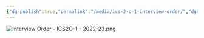 ```yaml
---
{"dg-publish":true,"permalink":"/media/ics-2-o-1-interview-order/","dgHomeLink":false}
---
```


![Interview Order - ICS2O-1 - 2022-23.png](/img/user/Attachments/Interview%20Order%20-%20ICS2O-1%20-%202022-23.png)